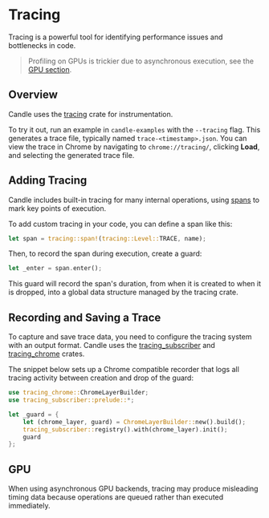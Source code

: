 # Tracing

Tracing is a powerful tool for identifying performance issues and bottlenecks in code.

> Profiling on GPUs is trickier due to asynchronous execution, see the [GPU section](#gpu).

## Overview

Candle uses the [tracing](https://docs.rs/tracing/latest/tracing/) crate for instrumentation.

To try it out, run an example in `candle-examples` with the `--tracing` flag. 
This generates a trace file, typically named `trace-<timestamp>.json`. 
You can view the trace in Chrome by navigating to `chrome://tracing/`, clicking **Load**, and selecting the generated trace file.

## Adding Tracing

Candle includes built-in tracing for many internal operations, using [spans](https://docs.rs/tracing/latest/tracing/struct.Span.html) to mark key points of execution.

To add custom tracing in your code, you can define a span like this:

```rust
let span = tracing::span!(tracing::Level::TRACE, name);
```

Then, to record the span during execution, create a guard:

```rust
let _enter = span.enter();
```

This guard will record the span's duration, from when it is created to when it is dropped, into a global data structure managed by the tracing crate.

## Recording and Saving a Trace

To capture and save trace data, you need to configure the tracing system with an output format. Candle uses the [tracing_subscriber](https://docs.rs/tracing-subscriber/latest/tracing_subscriber/) and [tracing_chrome](https://docs.rs/tracing-chrome/latest/tracing_chrome/) crates.

The snippet below sets up a Chrome compatible recorder that logs all tracing activity between creation and drop of the guard:

```rust
use tracing_chrome::ChromeLayerBuilder;
use tracing_subscriber::prelude::*;

let _guard = {
    let (chrome_layer, guard) = ChromeLayerBuilder::new().build();
    tracing_subscriber::registry().with(chrome_layer).init();
    guard
};
```

## GPU

When using asynchronous GPU backends, tracing may produce misleading timing data because operations are queued rather than executed immediately.